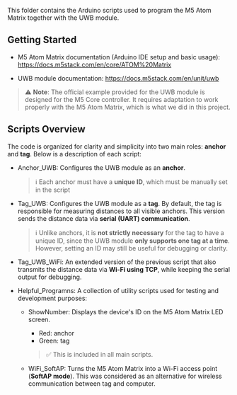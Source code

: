 This folder contains the Arduino scripts used to program the M5 Atom Matrix together with the UWB module.

## Getting Started

* M5 Atom Matrix documentation (Arduino IDE setup and basic usage): https://docs.m5stack.com/en/core/ATOM%20Matrix

* UWB module documentation: https://docs.m5stack.com/en/unit/uwb

> ⚠️ **Note**: The official example provided for the UWB module is designed for the M5 Core controller. It requires adaptation to work properly with the M5 Atom Matrix, which is what we did in this project.

## Scripts Overview

The code is organized for clarity and simplicity into two main roles: **anchor** and **tag**. Below is a description of each script:

* Anchor_UWB: Configures the UWB module as an **anchor**. 
    > ℹ️ Each anchor must have a **unique ID**, which must be manually set in the script

* Tag_UWB: Configures the UWB module as a **tag**. By default, the tag is responsible for measuring distances to all visible anchors. This version sends the distance data via **serial (UART) communication**.
    > ℹ️ Unlike anchors, it is **not strictly necessary** for the tag to have a unique ID, since the UWB module **only supports one tag at a time**. However, setting an ID may still be useful for debugging or clarity.

* Tag_UWB_WiFi: An extended version of the previous script that also transmits the distance data via **Wi-Fi using TCP**, while keeping the serial output for debugging.

* Helpful_Programns: A collection of utility scripts used for testing and development purposes:

    * ShowNumber: Displays the device's ID on the M5 Atom Matrix LED screen.
        * Red: anchor
        * Green: tag 
        > ✅ This is included in all main scripts.

    * WiFi_SoftAP: Turns the M5 Atom Matrix into a Wi-Fi access point (**SoftAP mode**). This was considered as an alternative for wireless communication between tag and computer.